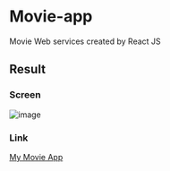 # Movie-app

Movie Web services created by React JS

## Result
### Screen
![image](https://user-images.githubusercontent.com/85024598/126679984-6f505c4f-3ec2-44d7-981f-32a0ee9f60ef.png)

### Link
[My Movie App](https://chchaeun.github.io/Movie-app/)
